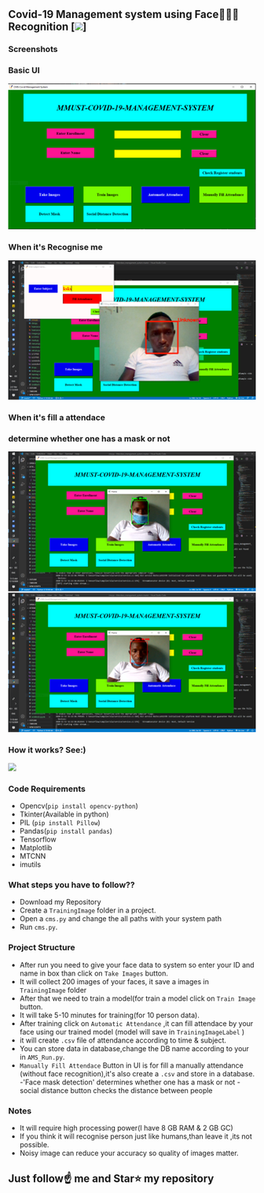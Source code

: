 ##  Covid-19 Management system using Face👦🏻👧 Recognition [![](https://img.shields.io/github/license/sourcerer-io/hall-of-fame.svg)]
### Screenshots

### Basic UI
<img src="https://github.com/Nickjas/covid-19-management-system/blob/gh-pages/sc1.PNG">

### When it's Recognise me
<img src="https://github.com/Nickjas/covid-19-management-system/blob/gh-pages/sc3.PNG">

### When it's fill a attendace


### determine whether one has a mask or not
<img src="https://github.com/Nickjas/covid-19-management-system/blob/gh-pages/screnshot(41).PNG">
<img src="https://github.com/Nickjas/covid-19-management-system/blob/gh-pages/screenshoot(43).PNG">

### How it works? See:)

<img src="https://github.com/Nickjas/covid-19-management-system/AMS.gif">

### Code Requirements
- Opencv(`pip install opencv-python`)
- Tkinter(Available in python)
- PIL (`pip install Pillow`)
- Pandas(`pip install pandas`)
- Tensorflow
- Matplotlib
- MTCNN
- imutils


### What steps you have to follow??
- Download my Repository 
- Create a `TrainingImage` folder in a project.
- Open a `cms.py` and change the all paths with your system path
- Run `cms.py`.

### Project Structure

- After run you need to give your face data to system so enter your ID and name in box than click on `Take Images` button.
- It will collect 200 images of your faces, it save a images in `TrainingImage` folder
- After that we need to train a model(for train a model click on `Train Image` button.
- It will take 5-10 minutes for training(for 10 person data).
- After training click on `Automatic Attendance` ,it can fill attendace by your face using our trained model (model will save in `TrainingImageLabel` )
- it will create `.csv` file of attendance according to time & subject.
- You can store data in database,change the DB name according to your in `AMS_Run.py`.
- `Manually Fill Attendace` Button in UI is for fill a manually attendance (without face recognition),it's also create a `.csv` and store in a database.
-'Face mask detection' determines whether one has a mask or not
-social distance button checks the distance between people






### Notes
- It will require high processing power(I have 8 GB RAM & 2 GB GC)
- If you think it will recognise person just like humans,than leave it ,its not possible.
- Noisy image can reduce your accuracy so quality of images matter.

## Just follow☝️ me and Star⭐ my repository 

